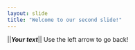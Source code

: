 ```yaml
---
layout: slide
title: "Welcome to our second slide!"
---
```

||***Your text***||
Use the left arrow to go back!
